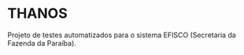 # THANOS

Projeto de testes automatizados para o sistema EFISCO (Secretaria da Fazenda da Paraíba).
